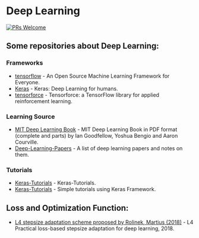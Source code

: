 # Deep Learning

[![PRs Welcome](https://img.shields.io/badge/PRs-welcome-brightgreen.svg?style=flat-square)](http://makeapullrequest.com)


## Some repositories about Deep Learning:

### Frameworks
* [tensorflow](https://github.com/tensorflow/tensorflow) - An Open Source Machine Learning Framework for Everyone.
* [Keras](https://github.com/keras-team/keras) - Keras: Deep Learning for humans.
* [tensorforce](https://github.com/tensorforce/tensorforce) - Tensorforce: a TensorFlow library for applied reinforcement learning.


### Learning Source
* [MIT Deep Learning Book](https://github.com/janishar/mit-deep-learning-book-pdf) - MIT Deep Learning Book in PDF format (complete and parts) by Ian Goodfellow, Yoshua Bengio and Aaron Courville.
* [Deep-Learning-Papers](https://github.com/loliverhennigh/Deep-Learning-Papers) - A list of deep learning papers and notes on them.

### Tutorials
* [Keras-Tutorials](https://github.com/xingkongliang/Keras-Tutorials) - Keras-Tutorials.
* [Keras-Tutorials](https://github.com/tgjeon/Keras-Tutorials) - Simple tutorials using Keras Framework.

## Loss and Optimization Function:
* [L4 stepsize adaptation scheme proposed by Rolinek, Martius (2018)](https://github.com/danielegrattarola/keras-l4) - L4 Practical loss-based stepsize adaptation for deep learning, 2018.
